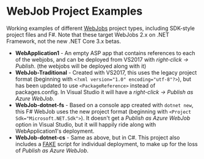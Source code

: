 # WebJob Project Examples

Working examples of different [WebJobs](https://github.com/Azure/azure-webjobs-sdk/) project types, including SDK-style project files and F#. Note that these target WebJobs 2.x on .NET Framework, not the new .NET Core 3.x betas.

 - **WebApplication1** - An empty ASP app that contains references to each of the webjobs, and can be deployed from VS2017 with _right-click -> Publish_. (the webjobs will be deployed along with it)
 - **WebJob-Traditional** - Created with VS2017, this uses the legacy project format (beginning with `<?xml version="1.0" encoding="utf-8"?>`), but has been updated to use `<PackageReference>` instead of packages.config. In Visual Studio it will have a _right-click -> Publish as Azure WebJob_.
 - **WebJob-dotnet-fs** - Based on a console app created with `dotnet new`, this F# WebJob uses the new project format (beginning with `<Project Sdk="Microsoft.NET.Sdk">`). It doesn't get a _Publish as Azure WebJob_ option in Visual Studio, but it will happily ride along with WebApplication1's deployment.
 - **WebJob-dotnet-cs** - Same as above, but in C#. This project also includes a [FAKE](https://github.com/fsharp/FAKE) script for individual deployment, to make up for the loss of _Publish as Azure WebJob_.

